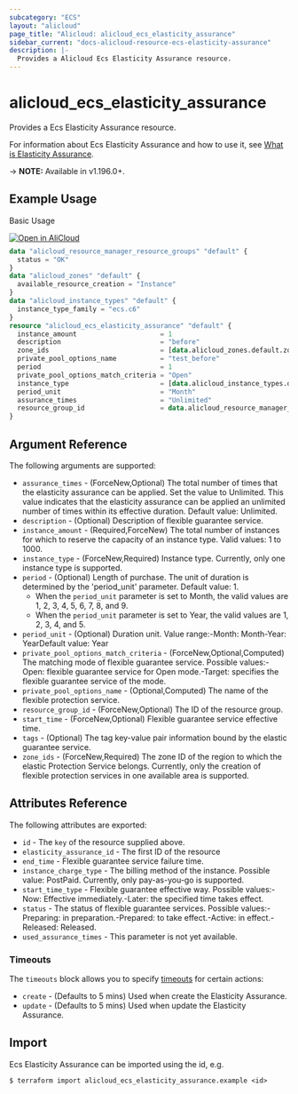```yaml
---
subcategory: "ECS"
layout: "alicloud"
page_title: "Alicloud: alicloud_ecs_elasticity_assurance"
sidebar_current: "docs-alicloud-resource-ecs-elasticity-assurance"
description: |-
  Provides a Alicloud Ecs Elasticity Assurance resource.
---
```


# alicloud_ecs_elasticity_assurance

Provides a Ecs Elasticity Assurance resource.

For information about Ecs Elasticity Assurance and how to use it, see [What is Elasticity Assurance](https://www.alibabacloud.com/help/en/elastic-compute-service/latest/createelasticityassurance).

-> **NOTE:** Available in v1.196.0+.

## Example Usage

Basic Usage

<div style="display: block;margin-bottom: 40px;"><div class="oics-button" style="float: right;position: absolute;margin-bottom: 10px;">
  <a href="https://api.aliyun.com/terraform?resource=alicloud_ecs_elasticity_assurance&exampleId=b14da29c-d75f-4580-6ea0-dffe7d201e0f620a1ac2&activeTab=example&spm=docs.r.ecs_elasticity_assurance.0.b14da29cd7&intl_lang=EN_US" target="_blank">
    <img alt="Open in AliCloud" src="https://img.alicdn.com/imgextra/i1/O1CN01hjjqXv1uYUlY56FyX_!!6000000006049-55-tps-254-36.svg" style="max-height: 44px; max-width: 100%;">
  </a>
</div></div>

```terraform
data "alicloud_resource_manager_resource_groups" "default" {
  status = "OK"
}
data "alicloud_zones" "default" {
  available_resource_creation = "Instance"
}
data "alicloud_instance_types" "default" {
  instance_type_family = "ecs.c6"
}
resource "alicloud_ecs_elasticity_assurance" "default" {
  instance_amount                     = 1
  description                         = "before"
  zone_ids                            = [data.alicloud_zones.default.zones[2].id]
  private_pool_options_name           = "test_before"
  period                              = 1
  private_pool_options_match_criteria = "Open"
  instance_type                       = [data.alicloud_instance_types.default.instance_types.0.id]
  period_unit                         = "Month"
  assurance_times                     = "Unlimited"
  resource_group_id                   = data.alicloud_resource_manager_resource_groups.default.ids.0
}
```

## Argument Reference

The following arguments are supported:
* `assurance_times` - (ForceNew,Optional) The total number of times that the elasticity assurance can be applied. Set the value to Unlimited. This value indicates that the elasticity assurance can be applied an unlimited number of times within its effective duration. Default value: Unlimited.
* `description` - (Optional) Description of flexible guarantee service.
* `instance_amount` - (Required,ForceNew) The total number of instances for which to reserve the capacity of an instance type. Valid values: 1 to 1000.
* `instance_type` - (ForceNew,Required) Instance type. Currently, only one instance type is supported.
* `period` - (Optional) Length of purchase. The unit of duration is determined by the 'period_unit' parameter. Default value: 1.
  - When the `period_unit` parameter is set to Month, the valid values are 1, 2, 3, 4, 5, 6, 7, 8, and 9.
  - When the `period_unit` parameter is set to Year, the valid values are 1, 2, 3, 4, and 5.
* `period_unit` - (Optional) Duration unit. Value range:-Month: Month-Year: YearDefault value: Year
* `private_pool_options_match_criteria` - (ForceNew,Optional,Computed) The matching mode of flexible guarantee service. Possible values:-Open: flexible guarantee service for Open mode.-Target: specifies the flexible guarantee service of the mode.
* `private_pool_options_name` - (Optional,Computed) The name of the flexible protection service.
* `resource_group_id` - (ForceNew,Optional) The ID of the resource group.
* `start_time` - (ForceNew,Optional) Flexible guarantee service effective time.
* `tags` - (Optional) The tag key-value pair information bound by the elastic guarantee service.
* `zone_ids` - (ForceNew,Required) The zone ID of the region to which the elastic Protection Service belongs. Currently, only the creation of flexible protection services in one available area is supported.

## Attributes Reference

The following attributes are exported:
* `id` - The `key` of the resource supplied above.
* `elasticity_assurance_id` - The first ID of the resource
* `end_time` - Flexible guarantee service failure time.
* `instance_charge_type` - The billing method of the instance. Possible value: PostPaid. Currently, only pay-as-you-go is supported.
* `start_time_type` - Flexible guarantee effective way. Possible values:-Now: Effective immediately.-Later: the specified time takes effect.
* `status` - The status of flexible guarantee services. Possible values:-Preparing: in preparation.-Prepared: to take effect.-Active: in effect.-Released: Released.
* `used_assurance_times` - This parameter is not yet available.

### Timeouts

The `timeouts` block allows you to specify [timeouts](https://www.terraform.io/docs/configuration-0-11/resources.html#timeouts) for certain actions:
* `create` - (Defaults to 5 mins) Used when create the Elasticity Assurance.
* `update` - (Defaults to 5 mins) Used when update the Elasticity Assurance.

## Import

Ecs Elasticity Assurance can be imported using the id, e.g.

```shell
$ terraform import alicloud_ecs_elasticity_assurance.example <id>
```
